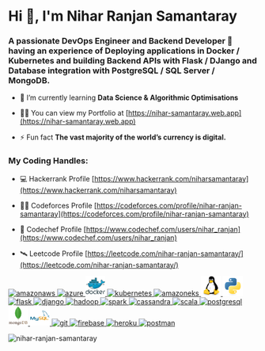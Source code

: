<h1 align="left">Hi 👋, I'm Nihar Ranjan Samantaray</h1>
<h3 align="left">A passionate DevOps Engineer and Backend Developer 🚀 having an experience of Deploying applications in Docker / Kubernetes and building Backend APIs  with Flask / DJango and Database integration with PostgreSQL / SQL Server / MongoDB.</h3>


- 🌱 I’m currently learning **Data Science & Algorithmic Optimisations**

- 👨‍💻 You can view my Portfolio at [https://nihar-samantaray.web.app](https://nihar-samantaray.web.app)

- ⚡ Fun fact **The vast majority of the world’s currency is digital.**


<h3 align="left">My Coding Handles:</h3>

- 💻 Hackerrank Profile [https://www.hackerrank.com/niharsamantaray](https://www.hackerrank.com/niharsamantaray)

- 👨‍💻 Codeforces Profile [https://codeforces.com/profile/nihar-ranjan-samantaray](https://codeforces.com/profile/nihar-ranjan-samantaray)

- 🤖 Codechef Profile [https://www.codechef.com/users/nihar_ranjan](https://www.codechef.com/users/nihar_ranjan)

- 🛰 Leetcode Profile [https://leetcode.com/nihar-ranjan-samantaray/](https://leetcode.com/nihar-ranjan-samantaray/)

<p align="left"> <a href="https://aws.amazon.com" target="_blank"> <img src="https://vectorlogo.zone/logos/amazon_aws/amazon_aws-icon.svg" alt="amazonaws" width="40" height="40"/> </a> <a href="https://azure.microsoft.com/en-in/" target="_blank"> <img src="https://vectorlogo.zone/logos/microsoft_azure/microsoft_azure-icon.svg" alt="azure" width="40" height="40"/> </a> <a href="https://docker.com/" target="_blank"> <img src="https://raw.githubusercontent.com/devicons/devicon/master/icons/docker/docker-original-wordmark.svg" alt="docker" width="40" height="40"/> </a> <a href="https://kubernetes.io/" target="_blank"> <img src="https://vectorlogo.zone/logos/kubernetes/kubernetes-icon.svg" alt="kubernetes" width="40" height="40"/> </a> <a href="https://aws.amazon.com/eks/" target="_blank"> <img src="https://vectorlogo.zone/logos/amazon_eks/amazon_eks-icon.svg" alt="amazoneks" width="40" height="40"/> </a> <a href="https://linux.org/" target="_blank"> <img src="https://raw.githubusercontent.com/devicons/devicon/master/icons/linux/linux-original.svg" alt="linux" width="40" height="40"/> </a>  <a href="https://python.org" target="_blank"> <img src="https://raw.githubusercontent.com/devicons/devicon/master/icons/python/python-original.svg" alt="python" width="40" height="40"/> </a> <a href="https://flask.palletsprojects.com/" target="_blank"> <img src="https://vectorlogo.zone/logos/pocoo_flask/pocoo_flask-icon.svg" alt="flask" width="40" height="40"/> </a> <a href="https://djangoproject.com/" target="_blank"> <img src="https://vectorlogo.zone/logos/djangoproject/djangoproject-icon.svg" alt="django" width="40" height="40"/> </a> <a href="https://hadoop.apache.org/" target="_blank"> <img src="https://vectorlogo.zone/logos/apache_pig/apache_pig-icon.svg" alt="hadoop" width="40" height="40"/> </a> <a href="https://spark.apache.org/" target="_blank"> <img src="https://vectorlogo.zone/logos/apache_spark/apache_spark-icon.svg" alt="spark" width="40" height="40"/> </a> <a href="https://cassandra.apache.org/" target="_blank"> <img src="https://vectorlogo.zone/logos/apache_cassandra/apache_cassandra-icon.svg" alt="cassandra" width="40" height="40"/> </a> <a href="https://scala-lang.org/" target="_blank"> <img src="https://vectorlogo.zone/logos/scala-lang/scala-lang-icon.svg" alt="scala" width="40" height="40"/> </a> <a href="https://postgresql.org/" target="_blank"> <img src="https://vectorlogo.zone/logos/postgresql/postgresql-icon.svg" alt="postgresql" width="40" height="40"/> </a> <a href="https://mongodb.com/" target="_blank"> <img src="https://raw.githubusercontent.com/devicons/devicon/master/icons/mongodb/mongodb-original-wordmark.svg" alt="mongodb" width="40" height="40"/> </a> <a href="https://mysql.com/" target="_blank"> <img src="https://raw.githubusercontent.com/devicons/devicon/master/icons/mysql/mysql-original-wordmark.svg" alt="mysql" width="40" height="40"/> </a> <a href="https://git-scm.com/" target="_blank"> <img src="https://vectorlogo.zone/logos/git-scm/git-scm-icon.svg" alt="git" width="40" height="40"/> </a> <a href="https://firebase.google.com/" target="_blank"> <img src="https://vectorlogo.zone/logos/firebase/firebase-icon.svg" alt="firebase" width="40" height="40"/> </a> <a href="https://heroku.com" target="_blank"> <img src="https://vectorlogo.zone/logos/heroku/heroku-icon.svg" alt="heroku" width="40" height="40"/> </a>  <a href="https://postman.com" target="_blank"> <img src="https://vectorlogo.zone/logos/getpostman/getpostman-icon.svg" alt="postman" width="40" height="40"/> </a> </p>


<p>&nbsp;<img align="left" src="https://github-readme-stats.vercel.app/api?username=nihar-ranjan-samantaray&hide=issues,contribs&show_icons=true&theme=vue-dark" alt="nihar-ranjan-samantaray" /></p>
